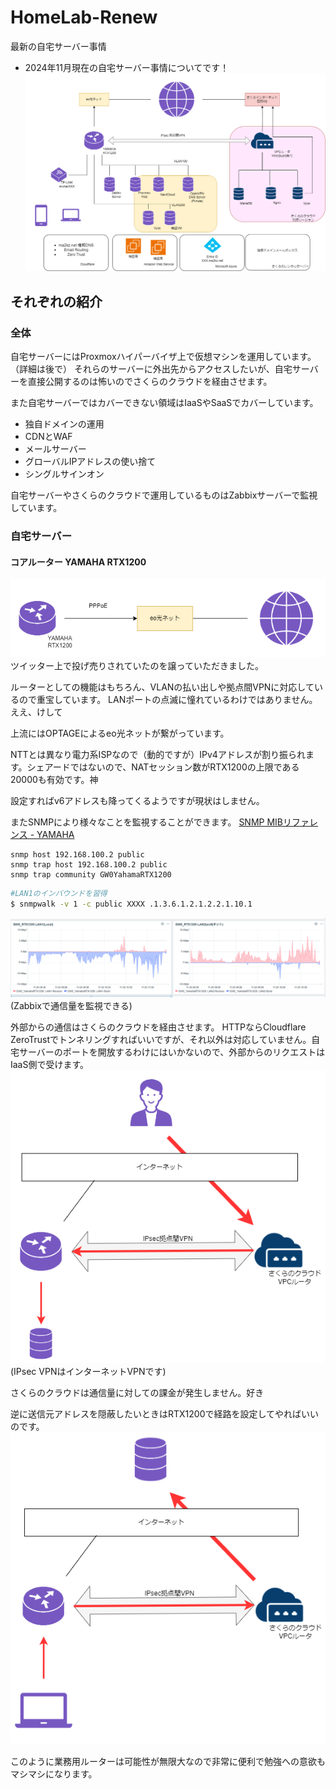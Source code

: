 # HomeLab-Renew
最新の自宅サーバー事情
* 2024年11月現在の自宅サーバー事情についてです！
![home](./home.drawio.png)

## それぞれの紹介

### 全体
自宅サーバーにはProxmoxハイパーバイザ上で仮想マシンを運用しています。（詳細は後で）
それらのサーバーに外出先からアクセスしたいが、自宅サーバーを直接公開するのは怖いのでさくらのクラウドを経由させます。

また自宅サーバーではカバーできない領域はIaaSやSaaSでカバーしています。
* 独自ドメインの運用
* CDNとWAF
* メールサーバー
* グローバルIPアドレスの使い捨て
* シングルサインオン

自宅サーバーやさくらのクラウドで運用しているものはZabbixサーバーで監視しています。

### 自宅サーバー
#### コアルーター YAMAHA RTX1200
![page2](./img/page2-001.png)
ツイッター上で投げ売りされていたのを譲っていただきました。

ルーターとしての機能はもちろん、VLANの払い出しや拠点間VPNに対応しているので重宝しています。
LANポートの点滅に憧れているわけではありません。ええ、けして

上流にはOPTAGEによるeo光ネットが繋がっています。

NTTとは異なり電力系ISPなので（動的ですが）IPv4アドレスが割り振られます。シェアードではないので、NATセッション数がRTX1200の上限である20000も有効です。神

設定すればv6アドレスも降ってくるようですが現状はしません。

またSNMPにより様々なことを監視することができます。
[SNMP MIBリファレンス - YAMAHA](https://www.rtpro.yamaha.co.jp/SW/docs/swx3200/Rev_4_00_13/other/other_snmp_mib.html?rev=4.00.13)
```config
snmp host 192.168.100.2 public
snmp trap host 192.168.100.2 public
snmp trap community GW0YahamaRTX1200
```
```bash
#LAN1のインバウンドを習得
$ snmpwalk -v 1 -c public XXXX .1.3.6.1.2.1.2.2.1.10.1
```
![sc-img1](./img/sc-image1.png)
(Zabbixで通信量を監視できる)

外部からの通信はさくらのクラウドを経由させます。
HTTPならCloudflare ZeroTrustでトンネリングすればいいですが、それ以外は対応していません。自宅サーバーのポートを開放するわけにはいかないので、外部からのリクエストはIaaS側で受けます。
![page2-002](./img/page2-002.png)
(IPsec VPNはインターネットVPNです)

さくらのクラウドは通信量に対しての課金が発生しません。好き

逆に送信元アドレスを隠蔽したいときはRTX1200で経路を設定してやればいいのです。
![page2-003](./img/page2-003.png)

このように業務用ルーターは可能性が無限大なので非常に便利で勉強への意欲もマシマシになります。
